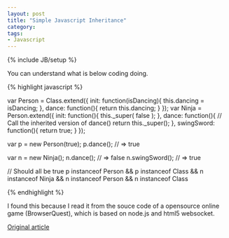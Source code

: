 ```yaml
---
layout: post
title: "Simple Javascript Inheritance"
category: 
tags:
- Javascript
---
```

{% include JB/setup %}

You can understand what is below coding doing.

{% highlight javascript %}

var Person = Class.extend({
  init: function(isDancing){
    this.dancing = isDancing;
  },
  dance: function(){
    return this.dancing;
  }
});
var Ninja = Person.extend({
  init: function(){
    this._super( false );
  },
  dance: function(){
    // Call the inherited version of dance()
    return this._super();
  },
  swingSword: function(){
    return true;
  }
});

var p = new Person(true);
p.dance(); // => true

var n = new Ninja();
n.dance(); // => false
n.swingSword(); // => true

// Should all be true
p instanceof Person && p instanceof Class &&
n instanceof Ninja && n instanceof Person && n instanceof Class

{% endhighlight %}

I found this because I read it from the souce code of a opensource online game (BrowserQuest), which is based on node.js and html5 websocket.

[Original article](http://ejohn.org/blog/simple-javascript-inheritance/)



